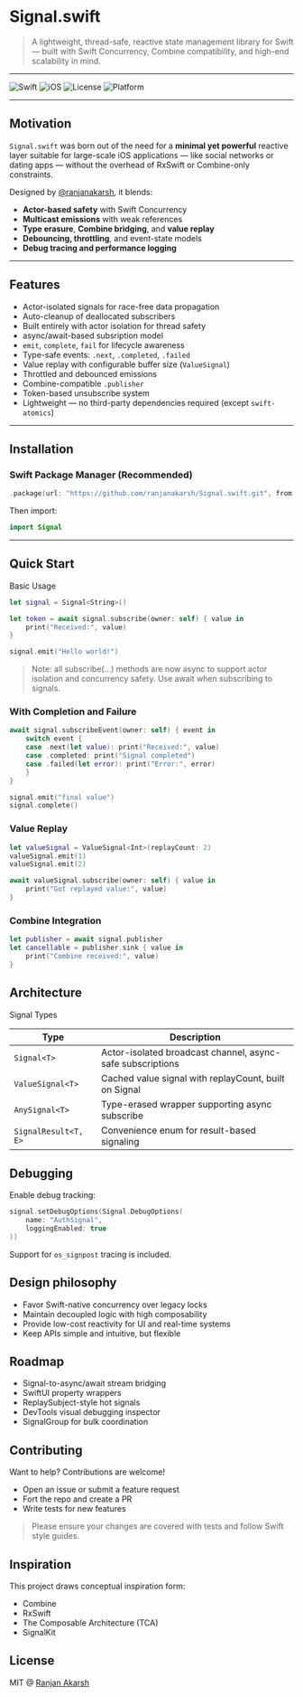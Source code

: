 # Signal.swift

> A lightweight, thread-safe, reactive state management library for Swift — built with Swift Concurrency, Combine compatibility, and high-end scalability in mind.

---

![Swift](https://img.shields.io/badge/Swift-5.9-orange)
![iOS](https://img.shields.io/badge/iOS-13+-blue)
![License](https://img.shields.io/badge/License-MIT-lightgrey)
![Platform](https://img.shields.io/badge/Platform-iOS%20%7C%20macOS%20%7C%20tvOS-lightblue)

---

## Motivation

`Signal.swift` was born out of the need for a **minimal yet powerful** reactive layer suitable for large-scale iOS applications — like social networks or dating apps — without the overhead of RxSwift or Combine-only constraints.

Designed by [@ranjanakarsh](https://github.com/ranjanakarsh), it blends:

- **Actor-based safety** with Swift Concurrency  
- **Multicast emissions** with weak references  
- **Type erasure**, **Combine bridging**, and **value replay**  
- **Debouncing, throttling**, and event-state models  
- **Debug tracing and performance logging**

---

## Features

- Actor-isolated signals for race-free data propagation  
- Auto-cleanup of deallocated subscribers
- Built entirely with actor isolation for thread safety
- async/await-based subsription model
- `emit`, `complete`, `fail` for lifecycle awareness  
- Type-safe events: `.next`, `.completed`, `.failed`  
- Value replay with configurable buffer size (`ValueSignal`)  
- Throttled and debounced emissions  
- Combine-compatible `.publisher`  
- Token-based unsubscribe system  
- Lightweight — no third-party dependencies required (except `swift-atomics`)  

---

## Installation

### Swift Package Manager (Recommended)

```swift
.package(url: "https://github.com/ranjanakarsh/Signal.swift.git", from: "1.0.0")
```

Then import:
```swift
import Signal
```

---

## Quick Start
Basic Usage

```swift
let signal = Signal<String>()

let token = await signal.subscribe(owner: self) { value in
    print("Received:", value)
}

signal.emit("Hello world!")
```

> Note: all subscribe(...) methods are now async to support actor isolation and concurrency safety. Use await when subscribing to signals.

### With Completion and Failure

```swift
await signal.subscribeEvent(owner: self) { event in
    switch event {
    case .next(let value): print("Received:", value)
    case .completed: print("Signal completed")
    case .failed(let error): print("Error:", error)
    }
}

signal.emit("final value")
signal.complete()
```

### Value Replay
```swift
let valueSignal = ValueSignal<Int>(replayCount: 2)
valueSignal.emit(1)
valueSignal.emit(2)

await valueSignal.subscribe(owner: self) { value in
    print("Got replayed value:", value)
}
```

### Combine Integration
```swift
let publisher = await signal.publisher
let cancellable = publisher.sink { value in
    print("Combine received:", value)
}
```

## Architecture

Signal Types

| Type    | Description |
| -------- | ------- |
| `Signal<T>`  | Actor-isolated broadcast channel, async-safe subscriptions |
| `ValueSignal<T>` | Cached value signal with replayCount, built on Signal |
| `AnySignal<T>` | Type-erased wrapper supporting async subscribe |
| `SignalResult<T, E>` | Convenience enum for result-based signaling |

## Debugging

Enable debug tracking:

```swift
signal.setDebugOptions(Signal.DebugOptions(
    name: "AuthSignal",
    loggingEnabled: true
))
```
Support for `os_signpost` tracing is included.

## Design philosophy
- Favor Swift-native concurrency over legacy locks
- Maintain decoupled logic with high composability
- Provide low-cost reactivity for UI and real-time systems
- Keep APIs simple and intuitive, but flexible

## Roadmap
- Signal-to-async/await stream bridging
- SwiftUI property wrappers
- ReplaySubject-style hot signals
- DevTools visual debugging inspector
- SignalGroup for bulk coordination

## Contributing
Want to help? Contributions are welcome!
- Open an issue or submit a feature request
- Fort the repo and create a PR
- Write tests for new features

> Please ensure your changes are covered with tests and follow Swift style guides.

## Inspiration
This project draws conceptual inspiration form:
- Combine
- RxSwift
- The Composable Architecture (TCA)
- SignalKit

## License
MIT @ [Ranjan Akarsh](https://github.com/ranjanakarsh)
